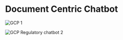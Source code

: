 # Document Centric Chatbot


![GCP 1](https://github.com/user-attachments/assets/f39d66ef-e90e-43d0-a8f3-1a5789c75c08)



![GCP Regulatory chatbot 2](https://github.com/user-attachments/assets/f9bbb42d-d9e5-4ed0-a6b0-7b8ee8dbff8a)
